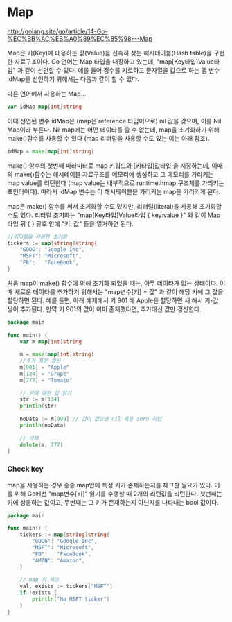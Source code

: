 # Map

http://golang.site/go/article/14-Go-%EC%BB%AC%EB%A0%89%EC%85%98---Map

Map은 키(Key)에 대응하는 값(Value)을 신속히 찾는 해시테이블(Hash table)을 구현한 자료구조이다. Go 언어는 Map 타입을 내장하고 있는데, "map[Key타입]Value타입" 과 같이 선언할 수 있다. 예를 들어 정수를 키로하고 문자열을 값으로 하는 맵 변수 idMap을 선언하기 위해서는 다음과 같이 할 수 있다.

다른 언어에서 사용하는 Map...

~~~go
var idMap map[int]string
~~~

이때 선언된 변수 idMap은 (map은 reference 타입이므로) nil 값을 갖으며, 이를 Nil Map이라 부른다. Nil map에는 어떤 데이타를 쓸 수 없는데, map을 초기화하기 위해 make()함수를 사용할 수 있다 (map 리터럴을 사용할 수도 있는 이는 아래 참조).

~~~go
idMap = make(map[int]string)
~~~

make() 함수의 첫번째 파라미터로 map 키워드와 [키타입]값타입 을 지정하는데, 이때의 make()함수는 해시테이블 자료구조를 메모리에 생성하고 그 메모리를 가리키는 map value를 리턴한다 (map value는 내부적으로 runtime.hmap 구조체를 가리키는 포인터이다). 따라서 idMap 변수는 이 해시테이블을 가리키는 map을 가리키게 된다.

map은 make() 함수를 써서 초기화할 수도 있지만, 리터럴(literal)을 사용해 초기화할 수도 있다. 리터럴 초기화는 "map[Key타입]Value타입 { key:value }" 와 같이 Map 타입 뒤 { } 괄호 안에 "키: 값" 들을 열거하면 된다.

~~~go
//리터럴을 사용한 초기화
tickers := map[string]string{
    "GOOG": "Google Inc",
    "MSFT": "Microsoft",
    "FB":   "FaceBook",
}
~~~

처음 map이 make() 함수에 의해 초기화 되었을 때는, 아무 데이타가 없는 상태이다. 이때 새로운 데이타를 추가하기 위해서는 "map변수[키] = 값" 과 같이 해당 키에 그 값을 할당하면 된다. 예를 들면, 아래 예제에서 키 901 에 Apple을 할당하면 새 해시 키-값 쌍이 추가된다. 만약 키 901의 값이 이미 존재했다면, 추가대신 값만 갱신한다.

~~~go
package main
 
func main() {
    var m map[int]string
 
    m = make(map[int]string)
    //추가 혹은 갱신
    m[901] = "Apple"
    m[134] = "Grape"
    m[777] = "Tomato"
 
    // 키에 대한 값 읽기
    str := m[134]
    println(str)
 
    noData := m[999] // 값이 없으면 nil 혹은 zero 리턴
    println(noData)
 
    // 삭제
    delete(m, 777)
}
~~~


### Check key

map을 사용하는 경우 종종 map안에 특정 키가 존재하는지를 체크할 필요가 있다. 이를 위해 Go에선 "map변수[키]" 읽기를 수행할 때 2개의 리턴값을 리턴한다. 첫번째는 키에 상응하는 값이고, 두번째는 그 키가 존재하는지 아닌지를 나타내는 bool 값이다.

~~~go
package main
 
func main() {
    tickers := map[string]string{
        "GOOG": "Google Inc",
        "MSFT": "Microsoft",
        "FB":   "FaceBook",
        "AMZN": "Amazon",
    }
 
    // map 키 체크
    val, exists := tickers["MSFT"]
    if !exists {
        println("No MSFT ticker")
    }
}
~~~